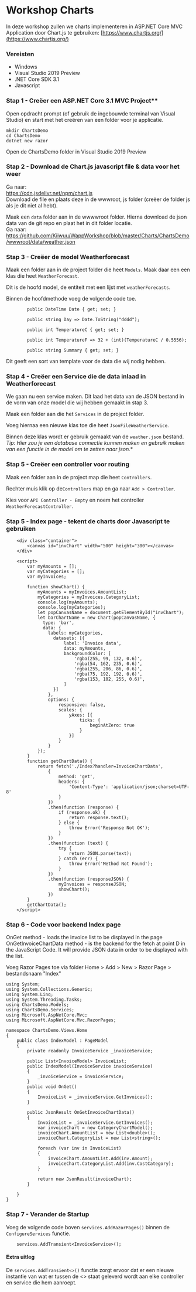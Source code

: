 # Workshop Charts
In deze workshop zullen we charts implementeren in ASP.NET Core MVC Application door Chart.js te gebruiken: [https://www.chartjs.org/](https://www.chartjs.org/)


### Vereisten

 - Windows 
 - Visual Studio 2019 Preview 
 - .NET Core SDK 3.1
 - Javascript

### Stap 1 - Creëer een ASP.NET Core 3.1 MVC Project**

Open opdracht prompt (of gebruik de ingebouwde terminal van Visual Studio) en start met het creëren van een folder voor je applicatie.

    mkdir ChartsDemo
    cd ChartsDemo
    dotnet new razor

Open de ChartsDemo folder in Visual Studio 2019 Preview

### Stap 2 - Download de Chart.js javascript file & data voor het weer
Ga naar:  
https://cdn.jsdelivr.net/npm/chart.js  
Download de file en plaats deze in de wwwroot, js folder (creëer de folder js als je dit niet al hebt).

Maak een ```data``` folder aan in de wwwwroot folder. Hierna download de json data van de git repo en plaat het in dit folder locatie.  
Ga naar:  
https://github.com/Kiiwuu/WappWorkshop/blob/master/Charts/ChartsDemo/wwwroot/data/weather.json


### Stap 3 - Creëer de model Weatherforecast

Maak een folder aan in de project folder die heet ```Models```. 
Maak daar een een klas die heet ```WeatherForecast```.

Dit is de hoofd model, de entiteit met een lijst met ```weatherForecasts```.

Binnen de hoofdmethode voeg de volgende code toe. 
```
        public DateTime Date { get; set; }

        public string Day => Date.ToString("dddd");

        public int TemperatureC { get; set; }

        public int TemperatureF => 32 + (int)(TemperatureC / 0.5556);

        public string Summary { get; set; }        

```

Dit geeft een sort van template voor de data die wij nodig hebben. 

    
 ### Stap 4 - Creëer een Service die de data inlaad in Weatherforecast
We gaan nu een service maken. Dit laad het data van de JSON bestand in de vorm van onze model die wij hebben gemaakt in stap 3.

Maak een folder aan die het ```Services``` in de project folder.

Voeg hiernaa een nieuwe klas toe die heet ```JsonFileWeatherService```.

Binnen deze klas wordt er gebruik gemaakt van de ```weather.json``` bestand.  
*Tip: Hier zou je een database connectie kunnen maken en gebruik maken van een functie in de model om te zetten naar json.**


### Stap 5 - Creëer een controller voor routing
Maak een folder aan in de project map die heet ```Controllers```.

Rechter muis klik op de```Controllers``` map en ga naar ```Add > Controller```.

Kies voor ```API Controller - Empty``` en noem het controller ```WeatherForecastController```.


    
    
### Stap 5 - Index page - tekent de charts door Javascript te gebruiken

```
    <div class="container">
        <canvas id="invChart" width="500" height="300"></canvas>
    </div>
```

```    
    <script>
        var myAmounts = [];
        var myCategories = [];
        var myInvoices;
    
        function showChart() {
            myAmounts = myInvoices.AmountList;
            myCategories = myInvoices.CategoryList;
            console.log(myAmounts);
            console.log(myCategories);
            let popCanvasName = document.getElementById("invChart");
            let barChartName = new Chart(popCanvasName, {
              type: 'bar',
              data: {
                labels: myCategories,
                  datasets: [{
                      label: 'Invoice data',
                      data: myAmounts,
                      backgroundColor: [
                          'rgba(255, 99, 132, 0.6)',
                          'rgba(54, 162, 235, 0.6)',
                          'rgba(255, 206, 86, 0.6)',
                          'rgba(75, 192, 192, 0.6)',
                          'rgba(153, 102, 255, 0.6)',
                      ]
                  }]
                },
                options: {
                    responsive: false,
                    scales: {
                        yAxes: [{
                            ticks: {
                                beginAtZero: true
                            }
                        }]
                    }
                }
            });
        }
        function getChartData() {
            return fetch('./Index?handler=InvoiceChartData',
                {
                    method: 'get',
                    headers: {
                        'Content-Type': 'application/json;charset=UTF-8'
                    }
                })
                .then(function (response) {
                    if (response.ok) {
                        return response.text();
                    } else {
                        throw Error('Response Not OK');
                    }
                })
                .then(function (text) {
                    try {
                        return JSON.parse(text);
                    } catch (err) {
                        throw Error('Method Not Found');
                    }
                })
                .then(function (responseJSON) {
                    myInvoices = responseJSON;
                    showChart();
                })
        }
        getChartData();
    </script>
```


### Stap 6 - Code voor backend Index page
OnGet method - loads the invoice list to be displayed in the page
OnGetInvoiceChartData method - is the backend for the fetch at point D in the JavaScript Code. It will provide JSON data in order to be displayed with the list.

Voeg Razor Pages toe via folder Home > Add > New > Razor Page > bestandsnaam "Index"

    using System;
    using System.Collections.Generic;
    using System.Linq;
    using System.Threading.Tasks;
    using ChartsDemo.Models;
    using ChartsDemo.Services;
    using Microsoft.AspNetCore.Mvc;
    using Microsoft.AspNetCore.Mvc.RazorPages;
    
    namespace ChartsDemo.Views.Home
    {
        public class IndexModel : PageModel
        {
            private readonly InvoiceService _invoiceService;
    
            public List<InvoiceModel> InvoiceList;
            public IndexModel(InvoiceService invoiceService)
            {
                _invoiceService = invoiceService;
            }
            public void OnGet()
            {
                InvoiceList = _invoiceService.GetInvoices();
            }
    
            public JsonResult OnGetInvoiceChartData()
            {
                InvoiceList = _invoiceService.GetInvoices();
                var invoiceChart = new CategoryChartModel();
                invoiceChart.AmountList = new List<double>();
                invoiceChart.CategoryList = new List<string>();
    
                foreach (var inv in InvoiceList)
                {
                    invoiceChart.AmountList.Add(inv.Amount);
                    invoiceChart.CategoryList.Add(inv.CostCategory);
                }
    
                return new JsonResult(invoiceChart);
            }
    
        }
    }
    
### Stap 7 - Verander de Startup 

Voeg de volgende code boven ```services.AddRazorPages()``` binnen de ```ConfigureServices``` functie.

```
    services.AddTransient<InvoiceService>();
```

#### Extra uitleg 

De ```services.AddTransient<>()``` functie zorgt ervoor dat er een nieuwe instantie van wat er tussen de <> staat geleverd wordt aan elke controller en service die hem aanroept. 